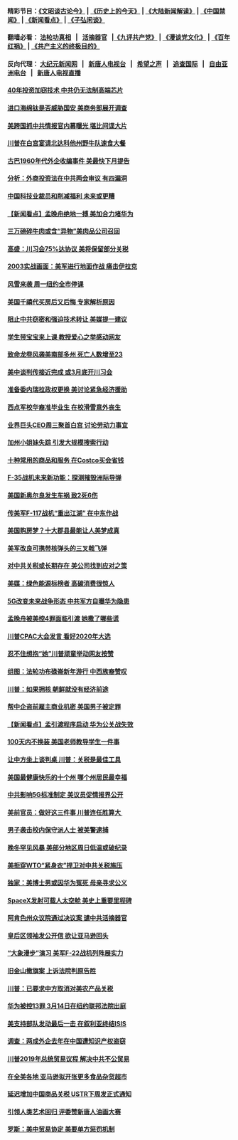 #### 精彩节目：[《文昭谈古论今》](http://155.138.205.71/wenzhao) | [《历史上的今天》](http://155.138.205.71/today-in-history) | [《大陆新闻解读》](http://155.138.205.71/ntdtv-comedy) | [《中国禁闻》](http://155.138.205.71/ntdtv-news) | [《新闻看点》](http://155.138.205.71/news-insight) | [《子弘闲谈》](http://155.138.205.71/zihongxiantan/) 

 #### 翻墙必看： [法轮功真相](http://155.138.205.71:10000/videos/truth.html) &nbsp;&nbsp;|&nbsp;&nbsp; [活摘器官](http://155.138.205.71:10000/videos/res/Organs/) &nbsp;&nbsp;|[《九评共产党》](http://155.138.205.71:10000/videos/jiuping) | [《漫谈党文化》](http://155.138.205.71:10000/videos/mtdwh) | [《百年红祸》](http://155.138.205.71:10000/videos/bnhh) | [《共产主义的终极目的》](http://155.138.205.71:10000/videos/res/zjmd) 

 #### 反向代理： [大纪元新闻网](http://155.138.205.71:10080/) &nbsp;&nbsp;|&nbsp;&nbsp; [新唐人电视台](http://155.138.205.71:8000/) &nbsp;&nbsp;|&nbsp;&nbsp; [希望之声](http://155.138.205.71:8200/) &nbsp;&nbsp;|&nbsp;&nbsp; [追查国际](http://155.138.205.71:10010/) &nbsp;&nbsp;|&nbsp;&nbsp; [自由亚洲电台](http://155.138.205.71:9800/) &nbsp;&nbsp;|&nbsp;&nbsp; [新唐人电视直播](http://155.138.205.71/) 

#### [40年投资加窃技术 中共仍无法制高端芯片](../pages/nsc412/n11089086.md?t=03050337) 

#### [进口海绵钛是否威胁国安 美商务部展开调查](../pages/nsc412/n11089546.md?t=03050337) 

#### [美跨国抓中共情报官内幕曝光 堪比间谍大片](../pages/nsc412/n11089282.md?t=03050337) 

#### [川普在白宫宴请北达科他州野牛队速食大餐](../pages/nsc412/n11089308.md?t=03050337) 

#### [古巴1960年代外企收编事件 美最快下月提告](../pages/nsc412/n11089128.md?t=03050337) 

#### [分析：外商投资法在中共两会审议 有四漏洞](../pages/nsc412/n11089055.md?t=03050337) 

#### [中国科技业裁员和削减福利 未来或更糟](../pages/nsc412/n11089091.md?t=03050337) 

#### [【新闻看点】孟晚舟绝地一搏 美加合力堵华为](../pages/nsc412/n11088953.md?t=03050337) 

#### [三万磅碎牛肉或含“异物”美肉品公司召回](../pages/nsc412/n11088831.md?t=03050337) 

#### [高盛：川习会75%达协议 美将保留部分关税](../pages/nsc412/n11088120.md?t=03050337) 

#### [2003实战画面：美军进行地面作战 痛击伊拉克](../pages/nsc412/n11088010.md?t=03050337) 

#### [风雪来袭 周一纽约全市停课](../pages/nsc412/n11087247.md?t=03050337) 

#### [美国千禧代买房后又后悔 专家解析原因](../pages/nsc412/n11087415.md?t=03050337) 

#### [阻止中共窃密和强迫技术转让 美媒提一建议](../pages/nsc412/n11087339.md?t=03050337) 

#### [学生带宝宝来上课 教授爱心之举感动网友](../pages/nsc412/n11086804.md?t=03050337) 

#### [致命龙卷风袭美南部多州 死亡人数增至23](../pages/nsc412/n11087008.md?t=03050337) 

#### [美中谈判传接近完成 或3月底开川习会](../pages/nsc412/n11086539.md?t=03050337) 

#### [准备委内瑞拉政权更换 美讨论紧急经济援助](../pages/nsc412/n11086396.md?t=03050337) 

#### [西点军校华裔准毕业生 在校滑雪意外丧生](../pages/nsc412/n11086343.md?t=03050337) 

#### [业界巨头CEO周三聚首白宫 讨论劳动力事宜](../pages/nsc412/n11086331.md?t=03050337) 

#### [加州小姐妹失踪 引发大规模搜索行动](../pages/nsc412/n11086302.md?t=03050337) 

#### [十种常用的商品和服务 在Costco买会省钱](../pages/nsc412/n11083409.md?t=03050337) 

#### [F-35战机未来新功能：探测摧毁洲际导弹](../pages/nsc412/n11084576.md?t=03050337) 

#### [美国新奥尔良发生车祸 致2死6伤](../pages/nsc412/n11085688.md?t=03050337) 

#### [传美军F-117战机“重出江湖” 在中东作战](../pages/nsc412/n11085560.md?t=03050337) 

#### [美国购房梦？十大郡县最能让人美梦成真](../pages/nsc412/n11084365.md?t=03050337) 

#### [美军改良可携带核弹头的三叉戟飞弹](../pages/nsc412/n11085360.md?t=03050337) 

#### [对中共关税或长期存在 美公司找到应对之策](../pages/nsc412/n11084764.md?t=03050337) 

#### [美媒：绿色能源标榜者 高碳消费很惊人](../pages/nsc412/n11085202.md?t=03050337) 

#### [5G改变未来战争形态 中共军方自曝华为隐患](../pages/nsc412/n11080193.md?t=03050337) 

#### [孟晚舟被美控4罪面临引渡 她撒了哪些谎](../pages/nsc412/n11084821.md?t=03050337) 

#### [川普CPAC大会发言 看好2020年大选](../pages/nsc412/n11084682.md?t=03050337) 

#### [忍不住想抱“她”川普顽童举动网友按赞](../pages/nsc412/n11084691.md?t=03050337) 

#### [组图：法轮功布碌崙新年游行 中西族裔赞叹](../pages/nsc412/n11084713.md?t=03050337) 

#### [川普：如果拥核 朝鲜就没有经济前途](../pages/nsc412/n11084624.md?t=03050337) 

#### [帮中企盗前雇主商业机密 美国男子被定罪](../pages/nsc412/n11084590.md?t=03050337) 

#### [【新闻看点】孟引渡程序启动 华为公关战失效](../pages/nsc412/n11084453.md?t=03050337) 

#### [100天内不换装 美国老师教导学生一件事](../pages/nsc412/n11084543.md?t=03050337) 

#### [让中方坐上谈判桌 川普：关税是最佳工具](../pages/nsc412/n11084359.md?t=03050337) 

#### [美国最健康快乐的十个州 哪个州居民最幸福](../pages/nsc412/n11084450.md?t=03050337) 

#### [中共影响5G标准制定 美议员促情报界公开](../pages/nsc412/n11084422.md?t=03050337) 

#### [美前官员：做好这三件事 川普连任胜算大 ](../pages/nsc412/n11083314.md?t=03050337) 

#### [男子袭击校内保守派人士 被美警逮捕](../pages/nsc412/n11083471.md?t=03050337) 

#### [晚冬罕见风暴 美部分地区周日低温或破纪录](../pages/nsc412/n11084235.md?t=03050337) 

#### [美拒穿WTO“紧身衣”捍卫对中共关税施压](../pages/nsc412/n11084156.md?t=03050337) 

#### [独家：美博士男或因华为冤死 母亲寻求公义](../pages/nsc412/n11082270.md?t=03050337) 

#### [SpaceX发射可载人太空舱 美史上重要里程碑](../pages/nsc412/n11084023.md?t=03050337) 

#### [阿肯色州众议院通过决议案 谴中共活摘器官](../pages/nsc412/n11082231.md?t=03050337) 

#### [皇后区领袖发公开信  欲让亚马逊回头](../pages/nsc412/n11083353.md?t=03050337) 

#### [“大象漫步”演习 美军F-22战机列阵展实力](../pages/nsc412/n11083501.md?t=03050337) 

#### [旧金山撤旗案 上诉法院判原告胜](../pages/nsc412/n11083486.md?t=03050337) 

#### [川普：已要求中方取消对美农产品关税](../pages/nsc412/n11083216.md?t=03050337) 

#### [华为被控13罪 3月14日在纽约联邦法院出庭](../pages/nsc412/n11082772.md?t=03050337) 

#### [美支持部队发动最后一击 在叙利亚终结ISIS](../pages/nsc412/n11082463.md?t=03050337) 

#### [调查：两成外企去年在中国遭知识产权盗窃](../pages/nsc412/n11082699.md?t=03050337) 

#### [川普2019年总统贸易议程 解决中共不公贸易](../pages/nsc412/n11082766.md?t=03050337) 

#### [在全美各地 亚马逊拟开张更多食品杂货超市](../pages/nsc412/n11082620.md?t=03050337) 

#### [延迟增加中国商品关税 USTR下周发正式通知](../pages/nsc412/n11082707.md?t=03050337) 

#### [引领人类艺术回归 评委赞新唐人油画大赛](../pages/nsc412/n11082419.md?t=03050337) 

#### [罗斯：美中贸易协定 美要单方惩罚机制](../pages/nsc412/n11082394.md?t=03050337) 

